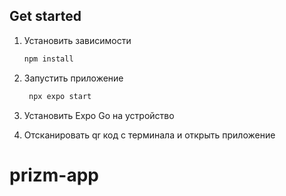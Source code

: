 ## Get started


1. Установить зависимости

   ```bash
   npm install
   ```

2. Запустить приложение

   ```bash
    npx expo start
   ```

3. Установить Expo Go на устройство


4. Отсканировать qr код с терминала и открыть приложение



# prizm-app
